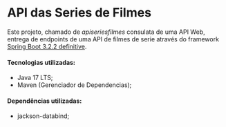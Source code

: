 <h1>API das Series de Filmes</h1>

Este projeto, chamado de *apiseriesfilmes* consulata de uma API Web, entrega de endpoints de uma API de filmes de serie através do   framework <a href="https://start.spring.io/">
  Spring Boot 3.2.2 definitive</a>.

<h4>Tecnologias utilizadas:</h4>

* Java 17 LTS;
* Maven (Gerenciador de Dependencias);

<h4>Dependências utilizadas:</h4>

* jackson-databind;

